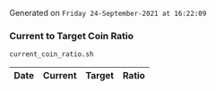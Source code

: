 Generated on `Friday 24-September-2021 at 16:22:09`

### Current to Target Coin Ratio
`current_coin_ratio.sh`

Date|Current|Target|Ratio
---|---|---|---
